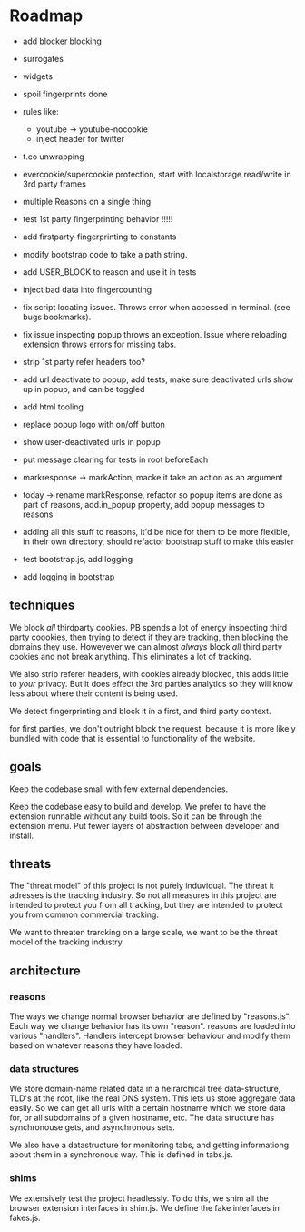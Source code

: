# Roadmap

* add blocker blocking
* surrogates
* widgets
* spoil fingerprints done
* rules like:
    - youtube -> youtube-nocookie
    - inject header for twitter

* t.co unwrapping

* evercookie/supercookie protection, start with localstorage read/write in 3rd party frames
* multiple Reasons on a single thing
* test 1st party fingerprinting behavior !!!!!
* add firstparty-fingerprinting to constants
* modify bootstrap code to take a path string.
* add USER_BLOCK to reason and use it in tests
* inject bad data into fingercounting
* fix script locating issues. Throws error when accessed in terminal. (see bugs bookmarks).
* fix issue inspecting popup throws an exception. Issue where reloading extension throws errors for missing tabs.
* strip 1st party refer headers too?
* add url deactivate to popup, add tests, make sure deactivated urls show up in popup, and can be toggled
* add html tooling
* replace popup logo with on/off button
* show user-deactivated urls in popup
* put message clearing for tests in root beforeEach
* markresponse -> markAction, macke it take an action as an argument
* today -> rename markResponse, refactor so popup items are done as part of reasons, add.in_popup property, add popup messages to reasons
* adding all this stuff to reasons, it'd be nice for them to be more flexible, in their own directory, should refactor bootstrap stuff to make this easier
* test bootstrap.js, add logging
* add logging in bootstrap

## techniques

We block *all* thirdparty cookies. PB spends a lot of energy inspecting third
party coookies, then trying to detect if they are tracking, then blocking the
domains they use. Howevever we can almost *always* block *all* third party
cookies and not break anything. This eliminates a lot of tracking.

We also strip referer headers, with cookies already blocked, this adds little
to *your* privacy. But it does effect the 3rd parties analytics so they will
know less about where their content is being used.

We detect fingerprinting and block it in a first, and third party context.

for first parties, we don't outright block the request, because it is more
likely bundled with code that is essential to functionality of the website.


## goals

Keep the codebase small with few external dependencies.

Keep the codebase easy to build and develop.
We prefer to have the extension runnable without any build tools. So it can be through the extension menu.
Put fewer layers of abstraction between developer and install.

## threats

The "threat model" of this project is not purely induvidual. The threat it
adresses is the tracking industry. So not all measures in this project are
intended to protect you from all tracking, but they are intended to protect you
from common commercial tracking.

We want to threaten trarcking on a large scale, we want to be the threat model
of the tracking industry.

## architecture

### reasons
The ways we change normal browser behavior are defined by "reasons.js". Each way we change behavior has its own "reason".
reasons are loaded into various "handlers". Handlers intercept browser behaviour and modify them based on whatever reasons they have loaded.

### data structures

We store domain-name related data in a heirarchical tree data-structure, TLD's
at the root, like the real DNS system. This lets us store aggregate data
easily. So we can get all urls with a certain hostname which we store data for,
or all subdomains of a given hostname, etc. The data structure has synchronouse
gets, and asynchronous sets.

We also have a datastructure for monitoring tabs, and getting informationg
about them in a synchronous way. This is defined in tabs.js.

### shims

We extensively test the project headlessly. To do this, we shim all the browser extension interfaces in shim.js. We define the fake interfaces in fakes.js.
